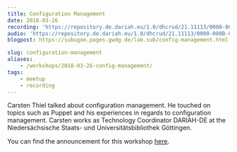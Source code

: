 ```yaml
---
title: Configuration Management
date: 2018-03-26
recording: 'https://repository.de.dariah.eu/1.0/dhcrud/21.11113/0000-000B-CB06-A'
audio: 'https://repository.de.dariah.eu/1.0/dhcrud/21.11113/0000-000B-CB07-9'
blogpost: https://subugoe.pages.gwdg.de/lab.sub/config-management.html

slug: configuration-management
aliases: 
    - /workshops/2018-03-26-config-management/
tags:
    - meetup
    - recording
---
```


Carsten Thiel talked about configuration management. He touched on topics such as Puppet and his experiences in regards to configuration management. Carsten works as Technology Coordinator DARIAH-DE at the Niedersächsische Staats- und Universitätsbibliothek Göttingen.

You can find the announcement for this workshop [here](/2018/02/26/announcing-march-virtual-workshop/).
